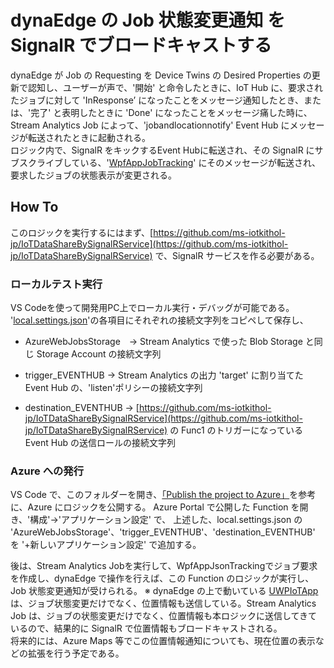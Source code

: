 # dynaEdge の Job 状態変更通知 を SignalR でブロードキャストする  
dynaEdge が Job の Requesting を Device Twins の Desired Properties の更新で認知し、ユーザーが声で、'開始'
 と命令したときに、IoT Hub に、要求されたジョブに対して 'InResponse’ になったことをメッセージ通知したとき、または、'完了'
  と表明したときに 'Done' になったことをメッセージ痛した時に、Stream Analytics Job によって、'jobandlocationnotify' Event Hub にメッセージが転送されたときに起動される。  
  ロジック内で、SignalR をキックするEvent Hubに転送され、その SignalR にサブスクライブしている、'[WpfAppJobTracking](../../WpfAppJobTracking)' にそのメッセージが転送され、要求したジョブの状態表示が変更される。  

## How To 
このロジックを実行するにはまず、[https://github.com/ms-iotkithol-jp/IoTDataShareBySignalRService](https://github.com/ms-iotkithol-jp/IoTDataShareBySignalRService) で、SignalR サービスを作る必要がある。
### ローカルテスト実行 
VS Codeを使って開発用PC上でローカル実行・デバッグが可能である。
'[local.settings.json](./local.settings.json)'の各項目にそれぞれの接続文字列をコピペして保存し、
- AzureWebJobsStorage　-> Stream Analytics で使った Blob Storage と同じ Storage Account の接続文字列
- trigger_EVENTHUB -> Stream Analytics の出力 'target' に割り当てた Event Hub の、'listen'ポリシーの接続文字列

- destination_EVENTHUB -> [https://github.com/ms-iotkithol-jp/IoTDataShareBySignalRService](https://github.com/ms-iotkithol-jp/IoTDataShareBySignalRService) の Func1 のトリガーになっている Event Hub の送信ロールの接続文字列


### Azure への発行
VS Code で、このフォルダーを開き、[「Publish the project to Azure」](https://docs.microsoft.com/ja-jp/azure/azure-functions/create-first-function-vs-code-csharp#publish-the-project-to-azure)を参考に、Azure にロジックを公開する。
Azure Portal で公開した Function を開き、'構成'->'アプリケーション設定' で、
上述した、local.settings.json の 'AzureWebJobsStorage'、'trigger_EVENTHUB'、'destination_EVENTHUB' を '+新しいアプリケーション設定' で追加する。

後は、Stream Analytics Jobを実行して、WpfAppJsonTrackingでジョブ要求を作成し、dynaEdge で操作を行えば、この Function のロジックが実行し、Job 状態変更通知が受けられる。 
※ dynaEdge の上で動いている [UWPIoTApp](../../UWPIoTAIApp) は、ジョブ状態変更だけでなく、位置情報も送信している。Stream Analytics Job は、ジョブの状態変更だけでなく、位置情報も本ロジックに送信してきているので、結果的に SignalR で位置情報もブロードキャストされる。  
将来的には、Azure Maps 等でこの位置情報通知についても、現在位置の表示などの拡張を行う予定である。  
 

